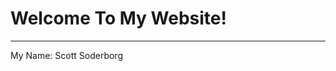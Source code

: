 <html>
  <body>
    <h1>Welcome To My Website!</h1>
    <hr>
    <p>My Name: Scott Soderborg</p>
  </body>
</html>
